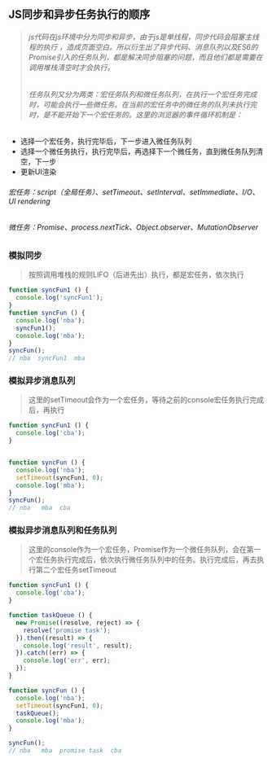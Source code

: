 ## JS同步和异步任务执行的顺序
> ###### js代码在js环境中分为同步和异步，由于js是单线程，同步代码会阻塞主线程的执行 ，造成页面空白。所以衍生出了异步代码、消息队列以及ES6的Promise引入的任务队列，都是解决同步阻塞的问题，而且他们都是需要在调用堆栈清空时才会执行。
> ###### 任务队列又分为两类：宏任务队列和微任务队列，在执行一个宏任务完成时，可能会执行一些微任务。在当前的宏任务中的微任务的队列未执行完时，是不能开始下一个宏任务的。这里的浏览器的事件循环机制是：
  - 选择一个宏任务，执行完毕后，下一步进入微任务队列
  - 选择一个微任务执行，执行完毕后，再选择下一个微任务，直到微任务队列清空，下一步
  - 更新UI渲染
###### 宏任务：script（全局任务）、setTimeout、setInterval、setImmediate、I/O、UI rendering
###### 微任务：Promise、process.nextTick、Object.observer、MutationObserver

### 模拟同步
> 按照调用堆栈的规则LIFO（后进先出）执行，都是宏任务，依次执行

```js
function syncFun1 () {
  console.log('syncFun1');
}
function syncFun () {
  console.log('nba');
  syncFun1();
  console.log('mba');
}
syncFun();
// nba  syncFun1  mba
```

### 模拟异步消息队列
> 这里的setTimeout会作为一个宏任务，等待之前的console宏任务执行完成后，再执行

```js
function syncFun1 () {
  console.log('cba');
}


function syncFun () {
  console.log('nba');
  setTimeout(syncFun1, 0);
  console.log('mba');
}
syncFun();
// nba   mba  cba
```
### 模拟异步消息队列和任务队列
> 这里的console作为一个宏任务，Promise作为一个微任务队列，会在第一个宏任务执行完成后，依次执行微任务队列中的任务。执行完成后，再去执行第二个宏任务setTimeout

```js
function syncFun1 () {
  console.log('cba');
}

function taskQueue () {
  new Promise((resolve, reject) => {
    resolve('promise task');
  }).then((result) => {
    console.log('result', result);
  }).catch((err) => {
    console.log('err', err);
  });
}

function syncFun () {
  console.log('nba');
  setTimeout(syncFun1, 0);
  taskQueue();
  console.log('mba');
}

syncFun();
// nba   mba  promise task  cba
```
